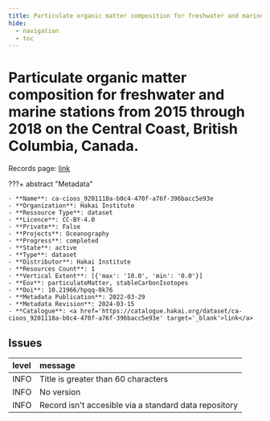 ```yaml
---
title: Particulate organic matter composition for freshwater and marine stations from 2015 through 2018 on the Central Coast, British Columbia, Canada.
hide:
  - navigation
  - toc
---
```


# Particulate organic matter composition for freshwater and marine stations from 2015 through 2018 on the Central Coast, British Columbia, Canada.

Records page: <a href='https://catalogue.hakai.org/dataset/ca-cioos_9201118a-b0c4-470f-a76f-396bacc5e93e' target='_blank'>link</a>

???+ abstract "Metadata"

    - **Name**: ca-cioos_9201118a-b0c4-470f-a76f-396bacc5e93e 
    - **Organization**: Hakai Institute 
    - **Ressource Type**: dataset 
    - **Licence**: CC-BY-4.0 
    - **Private**: False 
    - **Projects**: Oceanography 
    - **Progress**: completed 
    - **State**: active 
    - **Type**: dataset 
    - **Distributor**: Hakai Institute 
    - **Resources Count**: 1 
    - **Vertical Extent**: [{'max': '10.0', 'min': '0.0'}] 
    - **Eov**: particulateMatter, stableCarbonIsotopes 
    - **Doi**: 10.21966/hpqq-0k76 
    - **Metadata Publication**: 2022-03-29 
    - **Metadata Revision**: 2024-03-15 
    - **Catalogue**: <a href='https://catalogue.hakai.org/dataset/ca-cioos_9201118a-b0c4-470f-a76f-396bacc5e93e' target='_blank'>link</a> 

<div id='map'></div>




## Issues
| level   | message                                               |
|:--------|:------------------------------------------------------|
| INFO    | Title is greater than 60 characters                   |
| INFO    | No version                                            |
| INFO    | Record isn't accesible via a standard data repository |


<script>
   document.addEventListener("DOMContentLoaded", function() {
    var map = L.map('map').setView([51.505, -125.09], 5);
    L.tileLayer('https://tile.openstreetmap.org/{z}/{x}/{y}.png', {
        maxZoom: 19,
        attribution: '&copy; <a href="http://www.openstreetmap.org/copyright">OpenStreetMap</a>'
    }).addTo(map);
    var geojsonFeature = {
        "type": "Feature",
        "properties": {
            "name" : "Particulate organic matter composition for freshwater and marine stations from 2015 through 2018 on the Central Coast, British Columbia, Canada."
        },
        "geometry": {'type': 'Polygon', 'coordinates': [[[-128.3, 51.27], [-126.6, 51.27], [-126.6, 51.93], [-128.3, 51.93], [-128.3, 51.27]]]}
    }
    L.geoJSON(geojsonFeature).addTo(map);
   })
</script>